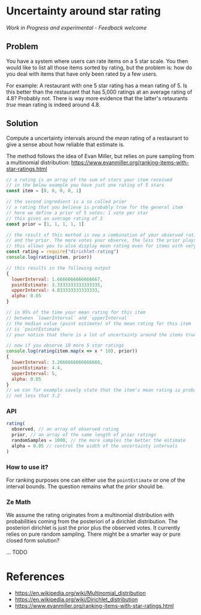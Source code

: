 # Uncertainty around star rating

_Work in Progress and experimental - Feedback welcome_

## Problem

You have a system where users can rate items on a 5 star scale. You then would like to list all those items sorted by rating, but the problem is: how do you deal with items that have only been rated by a few users.

For example:
A restaurant with one 5 star rating has a mean rating of 5. Is this better than the restaurant that has 5,000 ratings at an average rating of 4.8?  Probably not. There is way more evidence that the latter's retaurants _true_ mean rating is indeed around 4.8.

## Solution

Compute a uncertainty intervals around the _mean_ rating of a restaurant to give a sense about how reliable that estimate is.

The method follows the idea of Evan Miller, but relies on pure sampling from a multinomial distribution: https://www.evanmiller.org/ranking-items-with-star-ratings.html

```js
// a rating is an array of the sum of stars your item received
// in the below example you have just one rating of 5 stars
const item = [0, 0, 0, 0, 1] 

// the second ingredient is a so called prior
// a rating that you believe is probably true for the general item
// here we define a prior of 5 votes: 1 vote per star
// this gives an average rating of 3
const prior = [1, 1, 1, 1, 1]

// the result of this method is now a combination of your observed rating
// and the prior. The more votes your observe, the less the prior plays a role
// this allows you to also display mean rating even for items with very few ratings
const rating = require("dirichlet-rating")
console.log(rating(item, prior))

// this results in the following output
{ 
  lowerInterval: 1.6666666666666667,
  pointEstimate: 3.3333333333333335,
  upperInterval: 4.833333333333333,
  alpha: 0.05 
}

// in 95% of the time your mean rating for this item
// between `lowerInterval` and `upperInterval`
// the median value (point estimate) of the mean rating for this item
// is `pointEstimate`
// your notice that there is a lot of uncertainty around the items true rating

// now if you observe 10 more 5 star ratings
console.log(rating(item.map(x => x * 10), prior))
{ 
  lowerInterval: 3.2666666666666666,
  pointEstimate: 4.4,
  upperInterval: 5,
  alpha: 0.05 
}
// we can for example savely state that the item's mean rating is probably
// not less that 3.2
```

### API

```js
rating(
  observed, // an array of observed rating
  prior, // an array of the same length of prior ratings
  randomSamples = 1000, // the more samples the better the estimate
  alpha = 0.05 // control the width of the uncertainty intervals
)
```

### How to use it?

For ranking purposes one can either use the `pointEstimate` or one of the interval bounds. The question remains what the prior should be.

### Ze Math

We assume the rating originates from a multinomial distribution with probabilities coming from the posteriori of a dirichlet distribution. The posteriori dirichlet is just the prior plus the observed votes. It currently relies on pure random sampling. There might be a smarter way or pure closed form solution?

... TODO

# References

* https://en.wikipedia.org/wiki/Multinomial_distribution
* https://en.wikipedia.org/wiki/Dirichlet_distribution
* https://www.evanmiller.org/ranking-items-with-star-ratings.html